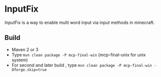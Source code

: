 InputFix
====================

InputFix is a way to enable multi word input via input methods in minecraft.

Build
--------------------

  + Maven 2 or 3
  + Type `mvn clean package -P mcp-final-win` (mcp-final-unix for unix system)
  + For second and later build , type `mvn clean package -P mcp-final-win -Dforge.skip=true`
